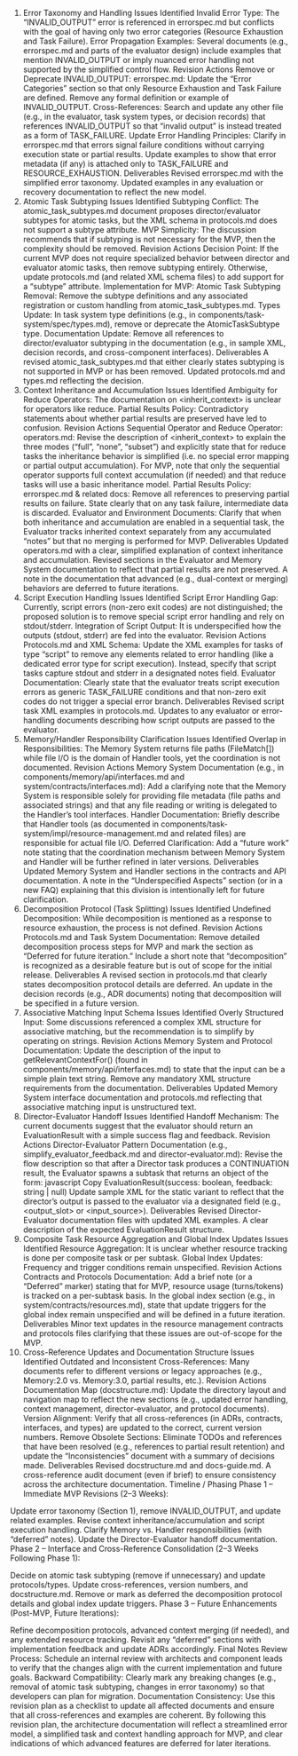1. Error Taxonomy and Handling
Issues Identified
Invalid Error Type: The “INVALID_OUTPUT” error is referenced in errorspec.md but conflicts with the goal of having only two error categories (Resource Exhaustion and Task Failure).
Error Propagation Examples: Several documents (e.g., errorspec.md and parts of the evaluator design) include examples that mention INVALID_OUTPUT or imply nuanced error handling not supported by the simplified control flow.
Revision Actions
Remove or Deprecate INVALID_OUTPUT:
errorspec.md: Update the “Error Categories” section so that only Resource Exhaustion and Task Failure are defined. Remove any formal definition or example of INVALID_OUTPUT.
Cross-References: Search and update any other file (e.g., in the evaluator, task system types, or decision records) that references INVALID_OUTPUT so that “invalid output” is instead treated as a form of TASK_FAILURE.
Update Error Handling Principles:
Clarify in errorspec.md that errors signal failure conditions without carrying execution state or partial results.
Update examples to show that error metadata (if any) is attached only to TASK_FAILURE and RESOURCE_EXHAUSTION.
Deliverables
Revised errorspec.md with the simplified error taxonomy.
Updated examples in any evaluation or recovery documentation to reflect the new model.
2. Atomic Task Subtyping
Issues Identified
Subtyping Conflict: The atomic_task_subtypes.md document proposes director/evaluator subtypes for atomic tasks, but the XML schema in protocols.md does not support a subtype attribute.
MVP Simplicity: The discussion recommends that if subtyping is not necessary for the MVP, then the complexity should be removed.
Revision Actions
Decision Point:
If the current MVP does not require specialized behavior between director and evaluator atomic tasks, then remove subtyping entirely.
Otherwise, update protocols.md (and related XML schema files) to add support for a “subtype” attribute.
Implementation for MVP:
Atomic Task Subtyping Removal: Remove the subtype definitions and any associated registration or custom handling from atomic_task_subtypes.md.
Types Update: In task system type definitions (e.g., in components/task-system/spec/types.md), remove or deprecate the AtomicTaskSubtype type.
Documentation Update:
Remove all references to director/evaluator subtyping in the documentation (e.g., in sample XML, decision records, and cross-component interfaces).
Deliverables
A revised atomic_task_subtypes.md that either clearly states subtyping is not supported in MVP or has been removed.
Updated protocols.md and types.md reflecting the decision.
3. Context Inheritance and Accumulation
Issues Identified
Ambiguity for Reduce Operators: The documentation on <inherit_context> is unclear for operators like reduce.
Partial Results Policy: Contradictory statements about whether partial results are preserved have led to confusion.
Revision Actions
Sequential Operator and Reduce Operator:
operators.md: Revise the description of <inherit_context> to explain the three modes (“full”, “none”, “subset”) and explicitly state that for reduce tasks the inheritance behavior is simplified (i.e. no special error mapping or partial output accumulation).
For MVP, note that only the sequential operator supports full context accumulation (if needed) and that reduce tasks will use a basic inheritance model.
Partial Results Policy:
errorspec.md & related docs: Remove all references to preserving partial results on failure. State clearly that on any task failure, intermediate data is discarded.
Evaluator and Environment Documents:
Clarify that when both inheritance and accumulation are enabled in a sequential task, the Evaluator tracks inherited context separately from any accumulated “notes” but that no merging is performed for MVP.
Deliverables
Updated operators.md with a clear, simplified explanation of context inheritance and accumulation.
Revised sections in the Evaluator and Memory System documentation to reflect that partial results are not preserved.
A note in the documentation that advanced (e.g., dual-context or merging) behaviors are deferred to future iterations.
4. Script Execution Handling
Issues Identified
Script Error Handling Gap: Currently, script errors (non-zero exit codes) are not distinguished; the proposed solution is to remove special script error handling and rely on stdout/stderr.
Integration of Script Output: It is underspecified how the outputs (stdout, stderr) are fed into the evaluator.
Revision Actions
Protocols.md and XML Schema:
Update the XML examples for tasks of type “script” to remove any elements related to error handling (like a dedicated error type for script execution).
Instead, specify that script tasks capture stdout and stderr in a designated notes field.
Evaluator Documentation:
Clearly state that the evaluator treats script execution errors as generic TASK_FAILURE conditions and that non-zero exit codes do not trigger a special error branch.
Deliverables
Revised script task XML examples in protocols.md.
Updates to any evaluator or error-handling documents describing how script outputs are passed to the evaluator.
5. Memory/Handler Responsibility Clarification
Issues Identified
Overlap in Responsibilities: The Memory System returns file paths (FileMatch[]) while file I/O is the domain of Handler tools, yet the coordination is not documented.
Revision Actions
Memory System Documentation (e.g., in components/memory/api/interfaces.md and system/contracts/interfaces.md):
Add a clarifying note that the Memory System is responsible solely for providing file metadata (file paths and associated strings) and that any file reading or writing is delegated to the Handler’s tool interfaces.
Handler Documentation:
Briefly describe that Handler tools (as documented in components/task-system/impl/resource-management.md and related files) are responsible for actual file I/O.
Deferred Clarification:
Add a “future work” note stating that the coordination mechanism between Memory System and Handler will be further refined in later versions.
Deliverables
Updated Memory System and Handler sections in the contracts and API documentation.
A note in the “Underspecified Aspects” section (or in a new FAQ) explaining that this division is intentionally left for future clarification.
6. Decomposition Protocol (Task Splitting)
Issues Identified
Undefined Decomposition: While decomposition is mentioned as a response to resource exhaustion, the process is not defined.
Revision Actions
Protocols.md and Task System Documentation:
Remove detailed decomposition process steps for MVP and mark the section as “Deferred for future iteration.”
Include a short note that “decomposition” is recognized as a desirable feature but is out of scope for the initial release.
Deliverables
A revised section in protocols.md that clearly states decomposition protocol details are deferred.
An update in the decision records (e.g., ADR documents) noting that decomposition will be specified in a future version.
7. Associative Matching Input Schema
Issues Identified
Overly Structured Input: Some discussions referenced a complex XML structure for associative matching, but the recommendation is to simplify by operating on strings.
Revision Actions
Memory System and Protocol Documentation:
Update the description of the input to getRelevantContextFor() (found in components/memory/api/interfaces.md) to state that the input can be a simple plain text string.
Remove any mandatory XML structure requirements from the documentation.
Deliverables
Updated Memory System interface documentation and protocols.md reflecting that associative matching input is unstructured text.
8. Director-Evaluator Handoff
Issues Identified
Handoff Mechanism: The current documents suggest that the evaluator should return an EvaluationResult with a simple success flag and feedback.
Revision Actions
Director-Evaluator Pattern Documentation (e.g., simplify_evaluator_feedback.md and director-evaluator.md):
Revise the flow description so that after a Director task produces a CONTINUATION result, the Evaluator spawns a subtask that returns an object of the form:
javascript
Copy
EvaluationResult(success: boolean, feedback: string | null)
Update sample XML for the static variant to reflect that the director’s output is passed to the evaluator via a designated field (e.g., <output_slot> or <input_source>).
Deliverables
Revised Director-Evaluator documentation files with updated XML examples.
A clear description of the expected EvaluationResult structure.
9. Composite Task Resource Aggregation and Global Index Updates
Issues Identified
Resource Aggregation: It is unclear whether resource tracking is done per composite task or per subtask.
Global Index Updates: Frequency and trigger conditions remain unspecified.
Revision Actions
Contracts and Protocols Documentation:
Add a brief note (or a “Deferred” marker) stating that for MVP, resource usage (turns/tokens) is tracked on a per-subtask basis.
In the global index section (e.g., in system/contracts/resources.md), state that update triggers for the global index remain unspecified and will be defined in a future iteration.
Deliverables
Minor text updates in the resource management contracts and protocols files clarifying that these issues are out-of-scope for the MVP.
10. Cross-Reference Updates and Documentation Structure
Issues Identified
Outdated and Inconsistent Cross-References: Many documents refer to different versions or legacy approaches (e.g., Memory:2.0 vs. Memory:3.0, partial results, etc.).
Revision Actions
Documentation Map (docstructure.md):
Update the directory layout and navigation map to reflect the new sections (e.g., updated error handling, context management, director-evaluator, and protocol documents).
Version Alignment:
Verify that all cross-references (in ADRs, contracts, interfaces, and types) are updated to the correct, current version numbers.
Remove Obsolete Sections:
Eliminate TODOs and references that have been resolved (e.g., references to partial result retention) and update the “Inconsistencies” document with a summary of decisions made.
Deliverables
Revised docstructure.md and docs-guide.md.
A cross-reference audit document (even if brief) to ensure consistency across the architecture documentation.
Timeline / Phasing
Phase 1 – Immediate MVP Revisions (2–3 Weeks):

Update error taxonomy (Section 1), remove INVALID_OUTPUT, and update related examples.
Revise context inheritance/accumulation and script execution handling.
Clarify Memory vs. Handler responsibilities (with “deferred” notes).
Update the Director-Evaluator handoff documentation.
Phase 2 – Interface and Cross-Reference Consolidation (2–3 Weeks Following Phase 1):

Decide on atomic task subtyping (remove if unnecessary) and update protocols/types.
Update cross-references, version numbers, and docstructure.md.
Remove or mark as deferred the decomposition protocol details and global index update triggers.
Phase 3 – Future Enhancements (Post-MVP, Future Iterations):

Refine decomposition protocols, advanced context merging (if needed), and any extended resource tracking.
Revisit any “deferred” sections with implementation feedback and update ADRs accordingly.
Final Notes
Review Process: Schedule an internal review with architects and component leads to verify that the changes align with the current implementation and future goals.
Backward Compatibility: Clearly mark any breaking changes (e.g., removal of atomic task subtyping, changes in error taxonomy) so that developers can plan for migration.
Documentation Consistency: Use this revision plan as a checklist to update all affected documents and ensure that all cross-references and examples are coherent.
By following this revision plan, the architecture documentation will reflect a streamlined error model, a simplified task and context handling approach for MVP, and clear indications of which advanced features are deferred for later iterations.

